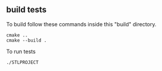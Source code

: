 ## build tests

To build follow these commands inside this "build" directory.

```
cmake ..
cmake --build .
```

To run tests

```
./STLPROJECT
```
